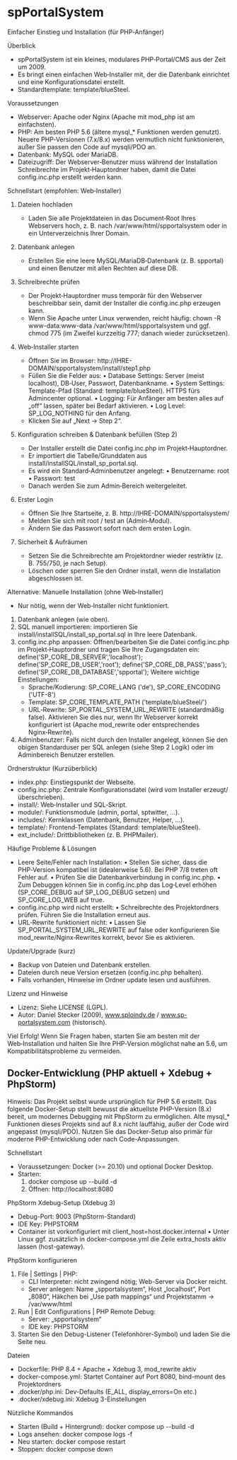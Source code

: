 spPortalSystem
===============

Einfacher Einstieg und Installation (für PHP‑Anfänger)

Überblick
- spPortalSystem ist ein kleines, modulares PHP‑Portal/CMS aus der Zeit um 2009.
- Es bringt einen einfachen Web‑Installer mit, der die Datenbank einrichtet und eine Konfigurationsdatei erstellt.
- Standardtemplate: template/blueSteel.

Voraussetzungen
- Webserver: Apache oder Nginx (Apache mit mod_php ist am einfachsten). 
- PHP: Am besten PHP 5.6 (ältere mysql_* Funktionen werden genutzt). Neuere PHP‑Versionen (7.x/8.x) werden vermutlich nicht funktionieren, außer Sie passen den Code auf mysqli/PDO an.
- Datenbank: MySQL oder MariaDB.
- Dateizugriff: Der Webserver‑Benutzer muss während der Installation Schreibrechte im Projekt‑Hauptordner haben, damit die Datei config.inc.php erstellt werden kann.

Schnellstart (empfohlen: Web‑Installer)
1) Dateien hochladen
   - Laden Sie alle Projektdateien in das Document‑Root Ihres Webservers hoch, z. B. nach /var/www/html/spportalsystem oder in ein Unterverzeichnis Ihrer Domain.

2) Datenbank anlegen
   - Erstellen Sie eine leere MySQL/MariaDB‑Datenbank (z. B. spportal) und einen Benutzer mit allen Rechten auf diese DB.

3) Schreibrechte prüfen
   - Der Projekt‑Hauptordner muss temporär für den Webserver beschreibbar sein, damit der Installer die config.inc.php erzeugen kann.
   - Wenn Sie Apache unter Linux verwenden, reicht häufig: chown -R www-data:www-data /var/www/html/spportalsystem und ggf. chmod 775 (im Zweifel kurzzeitig 777; danach wieder zurücksetzen).

4) Web‑Installer starten
   - Öffnen Sie im Browser: http://IHRE-DOMAIN/spportalsystem/install/step1.php
   - Füllen Sie die Felder aus:
     • Database Settings: Server (meist localhost), DB‑User, Passwort, Datenbankname.
     • System Settings: Template-Pfad (Standard: template/blueSteel). HTTPS fürs Admincenter optional.
     • Logging: Für Anfänger am besten alles auf „off“ lassen, später bei Bedarf aktivieren.
     • Log Level: SP_LOG_NOTHING für den Anfang.
   - Klicken Sie auf „Next -> Step 2“.

5) Konfiguration schreiben & Datenbank befüllen (Step 2)
   - Der Installer erstellt die Datei config.inc.php im Projekt‑Hauptordner.
   - Er importiert die Tabelle/Grunddaten aus install/installSQL/install_sp_portal.sql.
   - Es wird ein Standard‑Adminbenutzer angelegt:
     • Benutzername: root
     • Passwort: test
   - Danach werden Sie zum Admin‑Bereich weitergeleitet.

6) Erster Login
   - Öffnen Sie Ihre Startseite, z. B. http://IHRE-DOMAIN/spportalsystem/
   - Melden Sie sich mit root / test an (Admin‑Modul).
   - Ändern Sie das Passwort sofort nach dem ersten Login.

7) Sicherheit & Aufräumen
   - Setzen Sie die Schreibrechte am Projektordner wieder restriktiv (z. B. 755/750, je nach Setup).
   - Löschen oder sperren Sie den Ordner install, wenn die Installation abgeschlossen ist.

Alternative: Manuelle Installation (ohne Web‑Installer)
- Nur nötig, wenn der Web‑Installer nicht funktioniert.
1) Datenbank anlegen (wie oben).
2) SQL manuell importieren: importieren Sie install/installSQL/install_sp_portal.sql in Ihre leere Datenbank.
3) config.inc.php anpassen: Öffnen/bearbeiten Sie die Datei config.inc.php im Projekt‑Hauptordner und tragen Sie Ihre Zugangsdaten ein:
   define('SP_CORE_DB_SERVER','localhost');
   define('SP_CORE_DB_USER','root');
   define('SP_CORE_DB_PASS','pass');
   define('SP_CORE_DB_DATABASE','spportal');
   Weitere wichtige Einstellungen:
   - Sprache/Kodierung: SP_CORE_LANG ('de'), SP_CORE_ENCODING ('UTF-8')
   - Template: SP_CORE_TEMPLATE_PATH ('template/blueSteel/')
   - URL‑Rewrite: SP_PORTAL_SYSTEM_URL_REWRITE (standardmäßig false). Aktivieren Sie dies nur, wenn Ihr Webserver korrekt konfiguriert ist (Apache mod_rewrite oder entsprechendes Nginx‑Rewrite).
4) Adminbenutzer: Falls nicht durch den Installer angelegt, können Sie den obigen Standarduser per SQL anlegen (siehe Step 2 Logik) oder im Adminbereich Benutzer erstellen.

Ordnerstruktur (Kurzüberblick)
- index.php: Einstiegspunkt der Webseite.
- config.inc.php: Zentrale Konfigurationsdatei (wird vom Installer erzeugt/überschrieben).
- install/: Web‑Installer und SQL‑Skript.
- module/: Funktionsmodule (admin, portal, sptwitter, ...).
- includes/: Kernklassen (Datenbank, Benutzer, Helper, ...).
- template/: Frontend‑Templates (Standard: template/blueSteel).
- ext_include/: Drittbibliotheken (z. B. PHPMailer).

Häufige Probleme & Lösungen
- Leere Seite/Fehler nach Installation:
  • Stellen Sie sicher, dass die PHP‑Version kompatibel ist (idealerweise 5.6). Bei PHP 7/8 treten oft Fehler auf.
  • Prüfen Sie die Datenbankverbindung in config.inc.php.
  • Zum Debuggen können Sie in config.inc.php das Log‑Level erhöhen (SP_CORE_DEBUG auf SP_LOG_DEBUG setzen) und SP_CORE_LOG_WEB auf true.
- config.inc.php wird nicht erstellt:
  • Schreibrechte des Projektordners prüfen. Führen Sie die Installation erneut aus.
- URL‑Rewrite funktioniert nicht:
  • Lassen Sie SP_PORTAL_SYSTEM_URL_REWRITE auf false oder konfigurieren Sie mod_rewrite/Nginx‑Rewrites korrekt, bevor Sie es aktivieren.

Update/Upgrade (kurz)
- Backup von Dateien und Datenbank erstellen.
- Dateien durch neue Version ersetzen (config.inc.php behalten).
- Falls vorhanden, Hinweise im Ordner update lesen und ausführen.

Lizenz und Hinweise
- Lizenz: Siehe LICENSE (LGPL).
- Autor: Daniel Stecker (2009), www.sploindy.de / www.sp-portalsystem.com (historisch).

Viel Erfolg! Wenn Sie Fragen haben, starten Sie am besten mit der Web‑Installation und halten Sie Ihre PHP‑Version möglichst nahe an 5.6, um Kompatibilitätsprobleme zu vermeiden.


Docker-Entwicklung (PHP aktuell + Xdebug + PhpStorm)
---------------------------------------------------
Hinweis: Das Projekt selbst wurde ursprünglich für PHP 5.6 erstellt. Das folgende Docker-Setup stellt bewusst die aktuellste PHP-Version (8.x) bereit, um modernes Debugging mit PhpStorm zu ermöglichen. Alte mysql_* Funktionen dieses Projekts sind auf 8.x nicht lauffähig, außer der Code wird angepasst (mysqli/PDO). Nutzen Sie das Docker-Setup also primär für moderne PHP-Entwicklung oder nach Code-Anpassungen.

Schnellstart
- Voraussetzungen: Docker (>= 20.10) und optional Docker Desktop.
- Starten:
  1) docker compose up --build -d
  2) Öffnen: http://localhost:8080

PhpStorm Xdebug-Setup (Xdebug 3)
- Debug-Port: 9003 (PhpStorm-Standard)
- IDE Key: PHPSTORM
- Container ist vorkonfiguriert mit client_host=host.docker.internal
  • Unter Linux ggf. zusätzlich in docker-compose.yml die Zeile extra_hosts aktiv lassen (host-gateway).

PhpStorm konfigurieren
1) File | Settings | PHP:
   - CLI Interpreter: nicht zwingend nötig; Web-Server via Docker reicht.
   - Server anlegen: Name „spportalsystem“, Host „localhost“, Port „8080“, Häkchen bei „Use path mappings“ und Projektstamm -> /var/www/html
2) Run | Edit Configurations | PHP Remote Debug:
   - Server: „spportalsystem“
   - IDE key: PHPSTORM
3) Starten Sie den Debug-Listener (Telefonhörer-Symbol) und laden Sie die Seite neu.

Dateien
- Dockerfile: PHP 8.4 + Apache + Xdebug 3, mod_rewrite aktiv
- docker-compose.yml: Startet Container auf Port 8080, bind-mount des Projektordners
- .docker/php.ini: Dev-Defaults (E_ALL, display_errors=On etc.)
- .docker/xdebug.ini: Xdebug 3-Einstellungen

Nützliche Kommandos
- Starten (Build + Hintergrund): docker compose up --build -d
- Logs ansehen: docker compose logs -f
- Neu starten: docker compose restart
- Stoppen: docker compose down

